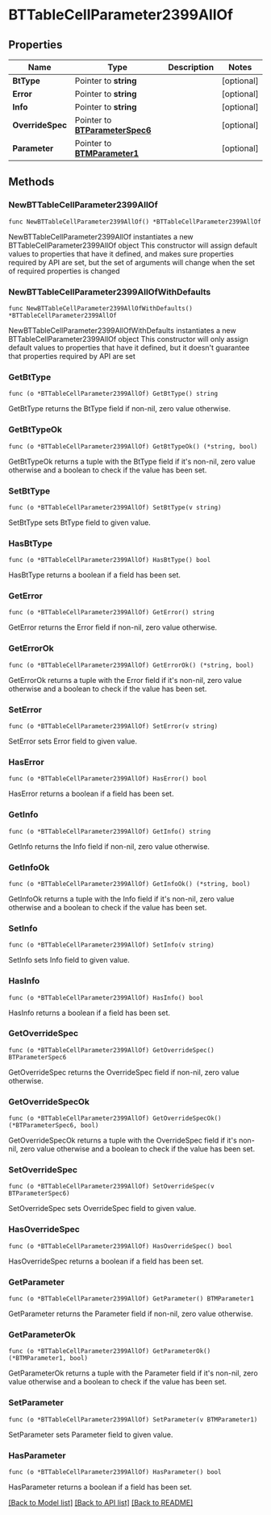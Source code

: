 # BTTableCellParameter2399AllOf

## Properties

Name | Type | Description | Notes
------------ | ------------- | ------------- | -------------
**BtType** | Pointer to **string** |  | [optional] 
**Error** | Pointer to **string** |  | [optional] 
**Info** | Pointer to **string** |  | [optional] 
**OverrideSpec** | Pointer to [**BTParameterSpec6**](BTParameterSpec6.md) |  | [optional] 
**Parameter** | Pointer to [**BTMParameter1**](BTMParameter1.md) |  | [optional] 

## Methods

### NewBTTableCellParameter2399AllOf

`func NewBTTableCellParameter2399AllOf() *BTTableCellParameter2399AllOf`

NewBTTableCellParameter2399AllOf instantiates a new BTTableCellParameter2399AllOf object
This constructor will assign default values to properties that have it defined,
and makes sure properties required by API are set, but the set of arguments
will change when the set of required properties is changed

### NewBTTableCellParameter2399AllOfWithDefaults

`func NewBTTableCellParameter2399AllOfWithDefaults() *BTTableCellParameter2399AllOf`

NewBTTableCellParameter2399AllOfWithDefaults instantiates a new BTTableCellParameter2399AllOf object
This constructor will only assign default values to properties that have it defined,
but it doesn't guarantee that properties required by API are set

### GetBtType

`func (o *BTTableCellParameter2399AllOf) GetBtType() string`

GetBtType returns the BtType field if non-nil, zero value otherwise.

### GetBtTypeOk

`func (o *BTTableCellParameter2399AllOf) GetBtTypeOk() (*string, bool)`

GetBtTypeOk returns a tuple with the BtType field if it's non-nil, zero value otherwise
and a boolean to check if the value has been set.

### SetBtType

`func (o *BTTableCellParameter2399AllOf) SetBtType(v string)`

SetBtType sets BtType field to given value.

### HasBtType

`func (o *BTTableCellParameter2399AllOf) HasBtType() bool`

HasBtType returns a boolean if a field has been set.

### GetError

`func (o *BTTableCellParameter2399AllOf) GetError() string`

GetError returns the Error field if non-nil, zero value otherwise.

### GetErrorOk

`func (o *BTTableCellParameter2399AllOf) GetErrorOk() (*string, bool)`

GetErrorOk returns a tuple with the Error field if it's non-nil, zero value otherwise
and a boolean to check if the value has been set.

### SetError

`func (o *BTTableCellParameter2399AllOf) SetError(v string)`

SetError sets Error field to given value.

### HasError

`func (o *BTTableCellParameter2399AllOf) HasError() bool`

HasError returns a boolean if a field has been set.

### GetInfo

`func (o *BTTableCellParameter2399AllOf) GetInfo() string`

GetInfo returns the Info field if non-nil, zero value otherwise.

### GetInfoOk

`func (o *BTTableCellParameter2399AllOf) GetInfoOk() (*string, bool)`

GetInfoOk returns a tuple with the Info field if it's non-nil, zero value otherwise
and a boolean to check if the value has been set.

### SetInfo

`func (o *BTTableCellParameter2399AllOf) SetInfo(v string)`

SetInfo sets Info field to given value.

### HasInfo

`func (o *BTTableCellParameter2399AllOf) HasInfo() bool`

HasInfo returns a boolean if a field has been set.

### GetOverrideSpec

`func (o *BTTableCellParameter2399AllOf) GetOverrideSpec() BTParameterSpec6`

GetOverrideSpec returns the OverrideSpec field if non-nil, zero value otherwise.

### GetOverrideSpecOk

`func (o *BTTableCellParameter2399AllOf) GetOverrideSpecOk() (*BTParameterSpec6, bool)`

GetOverrideSpecOk returns a tuple with the OverrideSpec field if it's non-nil, zero value otherwise
and a boolean to check if the value has been set.

### SetOverrideSpec

`func (o *BTTableCellParameter2399AllOf) SetOverrideSpec(v BTParameterSpec6)`

SetOverrideSpec sets OverrideSpec field to given value.

### HasOverrideSpec

`func (o *BTTableCellParameter2399AllOf) HasOverrideSpec() bool`

HasOverrideSpec returns a boolean if a field has been set.

### GetParameter

`func (o *BTTableCellParameter2399AllOf) GetParameter() BTMParameter1`

GetParameter returns the Parameter field if non-nil, zero value otherwise.

### GetParameterOk

`func (o *BTTableCellParameter2399AllOf) GetParameterOk() (*BTMParameter1, bool)`

GetParameterOk returns a tuple with the Parameter field if it's non-nil, zero value otherwise
and a boolean to check if the value has been set.

### SetParameter

`func (o *BTTableCellParameter2399AllOf) SetParameter(v BTMParameter1)`

SetParameter sets Parameter field to given value.

### HasParameter

`func (o *BTTableCellParameter2399AllOf) HasParameter() bool`

HasParameter returns a boolean if a field has been set.


[[Back to Model list]](../README.md#documentation-for-models) [[Back to API list]](../README.md#documentation-for-api-endpoints) [[Back to README]](../README.md)


